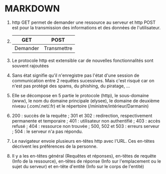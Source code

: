 # MARKDOWN


1) http GET permet de demander une ressource au serveur et http POST est pour la transmission des informations et des données de l'utilisateur.

2) | GET | POST |
   |---|---|
   | Demander | Transmettre |

3) Le protocole http est extensible car de nouvelles fonctionnalités sont souvent rajoutées

4) Sans état signifie qu'il n'enregistre pas l'état d'une session de communication entre 2 requêtes sucessives. Mais c'est risqué car on n'est pas protégé des spams, du phishing, du piratage, ...

5) Elle se décompose en 5 partie le protocole (http), le sous-domaine (www), le nom du domaine principale (elysee), le domaine de deuxième niveau (.com/.net/.fr) et le répertoire (/ministre/intérieur/Darmanin)

6) 200 : succès de la requête ; 301 et 302 : redirection, respectivement permanente et temporaire ; 401 : utilisateur non authentifié ; 403 : accès refusé ; 404 : ressource non trouvée ; 500, 502 et 503 : erreurs serveur ; 504 : le serveur n'a pas répondu.

7) Le navigateur envoie plusieurs en-têtes http avec l'URL. Ces en-têtes décrivent les préférences de la personne.

10) Il y a les en-têtes général (Requêtes et réponses), en-têtes de requête (Info de la ressource), en-têtes de réponse (Info sur l'emplacement ou le sujet du serveur) et en-tête d'entité (Info sur le corps de l'entité)
